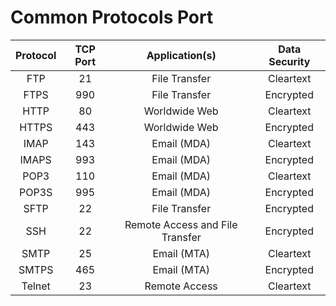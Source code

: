 # Common Protocols Port

| Protocol | TCP Port |          Application(s)         | Data Security |
| :------: | :------: | :-----------------------------: | :-----------: |
|    FTP   |    21    |          File Transfer          |   Cleartext   |
|   FTPS   |    990   |          File Transfer          |   Encrypted   |
|   HTTP   |    80    |          Worldwide Web          |   Cleartext   |
|   HTTPS  |    443   |          Worldwide Web          |   Encrypted   |
|   IMAP   |    143   |           Email (MDA)           |   Cleartext   |
|   IMAPS  |    993   |           Email (MDA)           |   Encrypted   |
|   POP3   |    110   |           Email (MDA)           |   Cleartext   |
|   POP3S  |    995   |           Email (MDA)           |   Encrypted   |
|   SFTP   |    22    |          File Transfer          |   Encrypted   |
|    SSH   |    22    | Remote Access and File Transfer |   Encrypted   |
|   SMTP   |    25    |           Email (MTA)           |   Cleartext   |
|   SMTPS  |    465   |           Email (MTA)           |   Encrypted   |
|  Telnet  |    23    |          Remote Access          |   Cleartext   |

